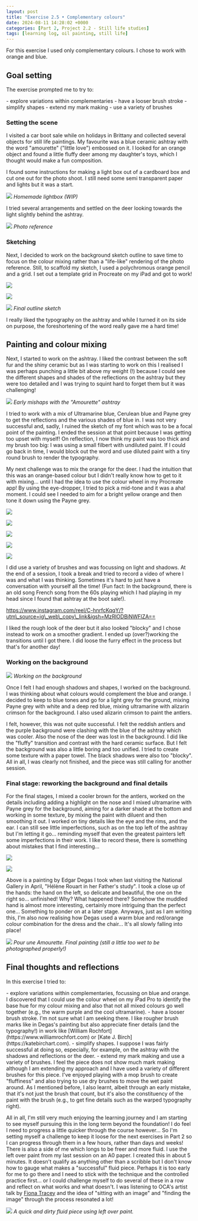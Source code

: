 ```yaml
---
layout: post
title: "Exercise 2.5 • Complementary colours"
date: 2024-08-11 14:28:02 +0000
categories: [Part 2, Project 2.2 - Still life studies]
tags: [learning log, oil painting, still life]
---
```


For this exercise I used only complementary colours.&nbsp;I chose to work with orange and blue.

<!-- /wp:paragraph --><!-- wp:heading {"className":"wp-block-heading"} -->
## Goal setting
<!-- /wp:heading --><!-- wp:paragraph -->

The exercise prompted me to try to:

<!-- /wp:paragraph --><!-- wp:list {"className":"wp-block-list"} -->
<!-- wp:list-item -->- explore variations within complementaries
<!-- /wp:list-item --><!-- wp:list-item -->- have a looser brush stroke
<!-- /wp:list-item --><!-- wp:list-item -->- simplify shapes
<!-- /wp:list-item --><!-- wp:list-item -->- extend my mark making
<!-- /wp:list-item --><!-- wp:list-item -->- use a variety of brushes
<!-- /wp:list-item -->
<!-- /wp:list --><!-- wp:heading {"level":3,"className":"wp-block-heading"} -->
### Setting the scene 
<!-- /wp:heading --><!-- wp:paragraph -->

I visited a car boot sale while on holidays in Brittany and collected several objects for still life paintings. My favourite was a blue ceramic ashtray with the word "amourette" ("little love") embossed on it. I looked for an orange object and found a little fluffy deer among my daughter's toys, which I thought would make a fun composition.

<!-- /wp:paragraph --><!-- wp:paragraph -->

I found some instructions for making a light box out of a cardboard box and cut one out for the photo shoot. I still need some semi transparent paper and lights but it was a start.

<!-- /wp:paragraph --><!-- wp:image {"id":938,"sizeSlug":"large"} -->
![](https://spaces.oca.ac.uk/gaellelog/wp-content/uploads/sites/5355/2024/08/img_5506.jpg)
_Homemade lightbox (WIP)_
<!-- /wp:image --><!-- wp:paragraph -->

I tried several arrangements and settled on the deer looking towards the light slightly behind the ashtray.

<!-- /wp:paragraph --><!-- wp:image {"id":940,"sizeSlug":"large"} -->
![](https://spaces.oca.ac.uk/gaellelog/wp-content/uploads/sites/5355/2024/08/image.jpg)
_Photo reference_
<!-- /wp:image --><!-- wp:heading {"level":3,"className":"wp-block-heading"} -->
### Sketching
<!-- /wp:heading --><!-- wp:paragraph -->

Next, I decided to work on the background sketch outline to save time to focus on the colour mixing rather than a "life-like" rendering of the photo reference. Still, to scaffold my sketch, I used a polychromous orange pencil and a grid. I set out a template grid in Procreate on my iPad and got to work!

<!-- /wp:paragraph --><!-- wp:jetpack/tiled-gallery {"columnWidths":[["50.00000","50.00000"]],"ids":[944,945]} -->

![](https://i0.wp.com/oca-wp-journals.s3.eu-west-2.amazonaws.com/wp-content/uploads/sites/5355/2024/08/IMG_5565-scaled.jpeg?ssl=1)

![](https://i2.wp.com/oca-wp-journals.s3.eu-west-2.amazonaws.com/wp-content/uploads/sites/5355/2024/08/IMG_5567-scaled.jpeg?ssl=1)

<!-- /wp:jetpack/tiled-gallery --><!-- wp:image {"id":946,"sizeSlug":"full","linkDestination":"none"} -->
![](https://spaces.oca.ac.uk/gaellelog/wp-content/uploads/sites/5355/2024/08/2024-08-05_102557.jpeg)
_Final outline sketch_
<!-- /wp:image --><!-- wp:paragraph -->

I really liked the typography on the ashtray and while I turned it on its side on purpose, the foreshortening of the word really gave me a hard time!

<!-- /wp:paragraph --><!-- wp:heading {"className":"wp-block-heading"} -->
## Painting and colour mixing
<!-- /wp:heading --><!-- wp:paragraph -->

Next, I started to work on the ashtray. I liked the contrast between the soft fur and the shiny ceramic but as I was starting to work on this I realised I was perhaps punching a little bit above my weight (!) because I could see the different shapes and shades of the reflections on the ashtray but they were too detailed and I was trying to squint hard to forget them but it was challenging!

<!-- /wp:paragraph --><!-- wp:image {"id":949,"sizeSlug":"full","linkDestination":"none"} -->
![](https://spaces.oca.ac.uk/gaellelog/wp-content/uploads/sites/5355/2024/08/IMG_5609.jpeg)
_Early mishaps with the "Amourette" ashtray_
<!-- /wp:image --><!-- wp:paragraph -->

I tried to work with a mix of Ultramarine blue, Cerulean blue and Payne grey to get the reflections and the various shades of blue in. I was not very successful and, sadly, I ruined the sketch of my font which was to be a focal point of the painting. I ended the session at that point because I was getting too upset with myself! On reflection, I now think my paint was too thick and my brush too big: I was using a small filbert with undiluted paint. If I could go back in time, I would block out the word and use diluted paint with a tiny round brush to render the typography.

<!-- /wp:paragraph --><!-- wp:paragraph -->

My next challenge was to mix the orange for the deer. I had the intuition that this was an orange-based colour but I didn't really know how to get to it with mixing... until I had the idea to use the colour wheel in my Procreate app! By using the eye-dropper, I tried to pick a mid-tone and it was a aha! moment. I could see I needed to aim for a bright yellow orange and then tone it down using the Payne grey.

<!-- /wp:paragraph --><!-- wp:jetpack/tiled-gallery {"columnWidths":[["33.33333","33.33333","33.33333"],["50.00000","50.00000"]],"ids":[950,951,952,953,954]} -->

![](https://i2.wp.com/oca-wp-journals.s3.eu-west-2.amazonaws.com/wp-content/uploads/sites/5355/2024/08/IMG_5620-scaled.jpeg?ssl=1)

![](https://i2.wp.com/oca-wp-journals.s3.eu-west-2.amazonaws.com/wp-content/uploads/sites/5355/2024/08/IMG_5621-scaled.jpeg?ssl=1)

![](https://i2.wp.com/oca-wp-journals.s3.eu-west-2.amazonaws.com/wp-content/uploads/sites/5355/2024/08/IMG_5623-scaled.jpeg?ssl=1)

![](https://i2.wp.com/oca-wp-journals.s3.eu-west-2.amazonaws.com/wp-content/uploads/sites/5355/2024/08/IMG_5624-scaled.jpeg?ssl=1)

![](https://i0.wp.com/oca-wp-journals.s3.eu-west-2.amazonaws.com/wp-content/uploads/sites/5355/2024/08/IMG_5625-scaled.jpeg?ssl=1)

<!-- /wp:jetpack/tiled-gallery --><!-- wp:paragraph -->

I did use a variety of brushes and was focussing on light and shadows. At the end of a session, I took a break and tried to record a video of where I was and what I was thinking. Sometimes it's hard to just have a conversation with yourself all the time! (Fun fact: In the background, there is an old song French song from the 60s playing which I had playing in my head since I found that ashtray at the boot sale!).

<!-- /wp:paragraph --><!-- wp:embed {"url":"https://www.instagram.com/reel/C-hnrfcKqqY/?utm_source=ig_web_copy_link\u0026igsh=MzRlODBiNWFlZA==","type":"rich","providerNameSlug":"instagram","responsive":true,"align":"center"} -->
https://www.instagram.com/reel/C-hnrfcKqqY/?utm\_source=ig\_web\_copy\_link&igsh=MzRlODBiNWFlZA==
<!-- /wp:embed --><!-- wp:paragraph -->

I liked the rough look of the deer but it also looked "blocky" and I chose instead to work on a smoother gradient. I ended up (over?)working the transitions until I got there. I did loose the furry effect in the process but that's for another day!

<!-- /wp:paragraph --><!-- wp:heading {"level":3,"className":"wp-block-heading"} -->
### Working on the background
<!-- /wp:heading --><!-- wp:image {"id":957,"sizeSlug":"full","linkDestination":"none"} -->
![](https://spaces.oca.ac.uk/gaellelog/wp-content/uploads/sites/5355/2024/08/Photo_2024-08-09_203646-scaled.jpeg)
_Working on the background_
<!-- /wp:image --><!-- wp:paragraph -->

Once I felt I had enough shadows and shapes, I worked on the background. I was thinking about what colours would complement the blue and orange. I decided to keep to blue tones and go for a light grey for the ground, mixing Payne grey with white and a deep red blue, mixing ultramarine with alizarin crimson for the background. I also used alizarin crimson to paint the antlers.

<!-- /wp:paragraph --><!-- wp:paragraph -->

I felt, however, this was not quite successful. I felt the reddish antlers and the purple background were clashing with the blue of the ashtray which was cooler. Also the nose of the deer was lost in the background. I did like the "fluffy" transition and contrast with the hard ceramic surface. But I felt the background was also a little boring and too unified. I tried to create some texture with a paper towel. The black shadows were also too "blocky". All in all, I was clearly not finished, and the piece was still calling for another session.

<!-- /wp:paragraph --><!-- wp:heading {"level":3,"className":"wp-block-heading"} -->
### Final stage: reworking the background and final details
<!-- /wp:heading --><!-- wp:paragraph -->

For the final stages, I mixed a cooler brown for the antlers, worked on the details including adding a highlight on the nose and I mixed ultramarine with Payne grey for the background, aiming for a darker shade at the bottom and working in some texture, by mixing the paint with diluent and then smoothing it out. I worked on tiny details like the eye and the rims, and the ear. I can still see little imperfections, such as on the top left of the ashtray but I'm letting it go... reminding myself that even the greatest painters left some imperfections in their work. I like to record these, there is something about mistakes that I find interesting...

<!-- /wp:paragraph --><!-- wp:jetpack/tiled-gallery {"columnWidths":[["36.03523","63.96477"]],"ids":[960,961]} -->

![](https://i0.wp.com/oca-wp-journals.s3.eu-west-2.amazonaws.com/wp-content/uploads/sites/5355/2024/08/IMG_4359-scaled.jpg?ssl=1)

![](https://i1.wp.com/oca-wp-journals.s3.eu-west-2.amazonaws.com/wp-content/uploads/sites/5355/2024/08/IMG_4360-scaled.jpg?ssl=1)

<!-- /wp:jetpack/tiled-gallery --><!-- wp:paragraph -->

Above is a painting by Edgar Degas I took when last visiting the National Gallery in April, "Hélène Rouart in her Father's study". I took a close up of the hands: the hand on the left, so delicate and beautiful, the one on the right so... unfinished! Why? What happened there? Somehow the muddled hand is almost more interesting, certainly more intriguing than the perfect one... Something to ponder on at a later stage. Anyways, just as I am writing this, I'm also now realising how Degas used a warm blue and red/orange colour combination for the dress and the chair... It's all slowly falling into place!

<!-- /wp:paragraph --><!-- wp:image {"id":959,"sizeSlug":"full","linkDestination":"media"} -->
[![](https://spaces.oca.ac.uk/gaellelog/wp-content/uploads/sites/5355/2024/08/Photo_2024-08-11_092442.jpg)](https://spaces.oca.ac.uk/gaellelog/wp-content/uploads/sites/5355/2024/08/Photo_2024-08-11_092442.jpg)
_Pour une Amourette. Final painting (still a little too wet to be photographed properly!)_
<!-- /wp:image --><!-- wp:heading {"className":"wp-block-heading"} -->
## Final thoughts and reflections
<!-- /wp:heading --><!-- wp:paragraph -->

In this exercise I tried to:

<!-- /wp:paragraph --><!-- wp:list {"className":"wp-block-list"} -->
<!-- wp:list-item -->- explore variations within complementaries, focussing on blue and orange. I discovered that I could use the colour wheel on my iPad Pro to identify the base hue for my colour mixing and also that not all mixed colours go well together (e.g., the warm purple and the cool ultramarine). 
<!-- /wp:list-item --><!-- wp:list-item -->- have a looser brush stroke. I'm not sure what I am seeking there. I like rougher brush marks like in Degas's painting but also appreciate finer details (and the typography!) in work like [William Rochfort](https://www.williamrochfort.com) or [Kate J. Birch](https://katebirchart.com).
<!-- /wp:list-item --><!-- wp:list-item -->- simplify shapes. I suppose I was fairly successful at doing so, especially, for example, on the ashtray with the shadows and reflections or the deer.
<!-- /wp:list-item --><!-- wp:list-item -->- extend my mark making and use a variety of brushes. I feel the piece does not show much mark making although I am extending my approach and I have used a variety of different brushes for this piece. I've enjoyed playing with a mop brush to create "fluffiness" and also trying to use dry brushes to move the wet paint around. As I mentioned before, I also learnt, albeit through an early mistake, that it's not just the brush that count, but it's also the constituency of the paint with the brush (e.g., to get fine details such as the warped typography right).
<!-- /wp:list-item -->
<!-- /wp:list --><!-- wp:paragraph -->

All in all, I'm still very much enjoying the learning journey and I am starting to see myself pursuing this in the long term beyond the foundation! I do feel I need to progress a little quicker through the course however... So I'm setting myself a challenge to keep it loose for the next exercises in Part 2 so I can progress through them in a few hours, rather than days and weeks! There is also a side of me which longs to be freer and more fluid. I use the left over paint from my last session on an A0 paper. I created this in about 5 minutes. It doesn't qualify as anything other than a scribble but I don't know how to gauge what makes a "successful" fluid piece. Perhaps it is too early for me to go there and I need to stick with the technique and the controlled practice first... or I could challenge myself to do several of these in a row and reflect on what works and what doesn't. I was listening to OCA's artist talk by [Fiona Tracey](https://oca.cloud.panopto.eu/Panopto/Pages/Embed.aspx?id=cc78fc38-c0a5-4dc3-8e41-b1b601368de0&start=2694.2743315425755) and the idea of "sitting with an image" and "finding the image" through the process resonated a lot!

<!-- /wp:paragraph --><!-- wp:image {"id":963,"sizeSlug":"large"} -->
![](https://spaces.oca.ac.uk/gaellelog/wp-content/uploads/sites/5355/2024/08/img_5724-1.jpg)
_A quick and dirty fluid piece using left over paint._
<!-- /wp:image -->